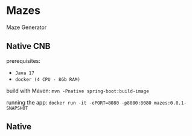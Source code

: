 # Mazes
Maze Generator

## Native CNB

prerequisites: 
* `Java 17`
* `docker (4 CPU - 8Gb RAM)`

build with Maven: `mvn -Pnative spring-boot:build-image `

running the app: `docker run -it -ePORT=8080 -p8080:8080 mazes:0.0.1-SNAPSHOT ` 

## Native
